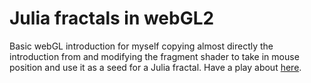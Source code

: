 # Julia fractals in webGL2

Basic webGL introduction for myself copying almost directly the introduction from [](https://webgl2fundamentals.org/) and modifying the fragment shader to take in mouse position and use it as a seed for a Julia fractal. Have a play about [here](http://jamiejquinn.com/webGL-Julia-Fractal/).
